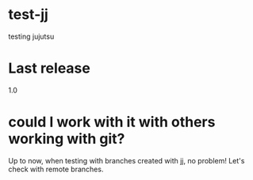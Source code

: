 # test-jj
testing jujutsu

# Last release

1.0

# could I work with it with others working with git?

Up to now, when testing with branches created with jj, no problem! Let's check with remote branches.

